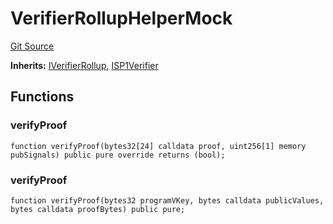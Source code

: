 # VerifierRollupHelperMock
[Git Source](https://github.com/agglayer/agglayer-contracts/blob/a8bf2955890e7123a84542ced57636d763299651/contracts/mocks/VerifierRollupHelperMock.sol)

**Inherits:**
[IVerifierRollup](/contracts/interfaces/IVerifierRollup.sol/interface.IVerifierRollup.md), [ISP1Verifier](/contracts/v2/interfaces/ISP1Verifier.sol/interface.ISP1Verifier.md)


## Functions
### verifyProof


```solidity
function verifyProof(bytes32[24] calldata proof, uint256[1] memory pubSignals) public pure override returns (bool);
```

### verifyProof


```solidity
function verifyProof(bytes32 programVKey, bytes calldata publicValues, bytes calldata proofBytes) public pure;
```

